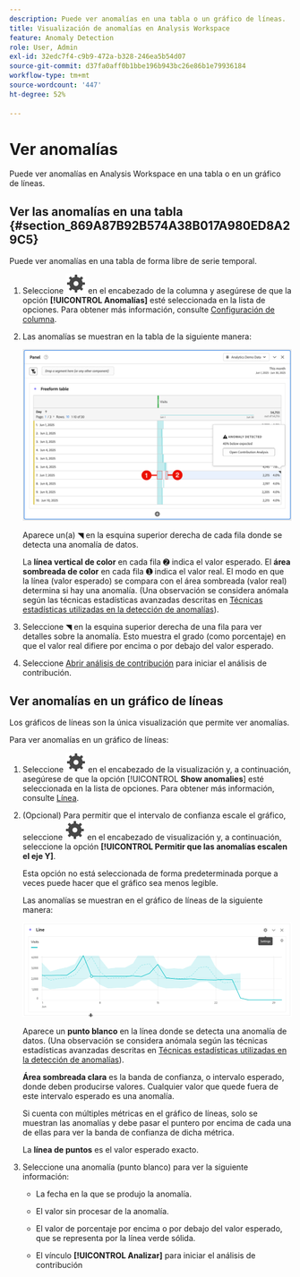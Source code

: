 ```yaml
---
description: Puede ver anomalías en una tabla o un gráfico de líneas.
title: Visualización de anomalías en Analysis Workspace
feature: Anomaly Detection
role: User, Admin
exl-id: 32edc7f4-c9b9-472a-b328-246ea5b54d07
source-git-commit: d37fa0aff0b1bbe196b943bc26e86b1e79936184
workflow-type: tm+mt
source-wordcount: '447'
ht-degree: 52%

---
```


# Ver anomalías

Puede ver anomalías en Analysis Workspace en una tabla o en un gráfico de líneas.

## Ver las anomalías en una tabla {#section_869A87B92B574A38B017A980ED8A29C5}

Puede ver anomalías en una tabla de forma libre de serie temporal.

1. Seleccione ![Setting](/help/assets/icons/Setting.svg) en el encabezado de la columna y asegúrese de que la opción **[!UICONTROL Anomalías]** esté seleccionada en la lista de opciones. Para obtener más información, consulte [Configuración de columna](/help/analyze/analysis-workspace/visualizations/freeform-table/column-row-settings/column-settings.md).

1. Las anomalías se muestran en la tabla de la siguiente manera:

   ![Anomalías detectadas](assets/anomaly-detected.png)

   Aparece un(a) ◥ en la esquina superior derecha de cada fila donde se detecta una anomalía de datos.

   La **línea vertical de color** en cada fila ➋ indica el valor esperado. El **área sombreada de color** en cada fila ➊ indica el valor real. El modo en que la línea (valor esperado) se compara con el área sombreada (valor real) determina si hay una anomalía. (Una observación se considera anómala según las técnicas estadísticas avanzadas descritas en [Técnicas estadísticas utilizadas en la detección de anomalías](/help/analyze/analysis-workspace/c-anomaly-detection/statistics-anomaly-detection.md)).

1. Seleccione ◥ en la esquina superior derecha de una fila para ver detalles sobre la anomalía. Esto muestra el grado (como porcentaje) en que el valor real difiere por encima o por debajo del valor esperado.
1. Seleccione [Abrir análisis de contribución](run-contribution-analysis.md) para iniciar el análisis de contribución.

## Ver anomalías en un gráfico de líneas

Los gráficos de líneas son la única visualización que permite ver anomalías.

Para ver anomalías en un gráfico de líneas:

1. Seleccione ![Setting](/help/assets/icons/Setting.svg) en el encabezado de la visualización y, a continuación, asegúrese de que la opción [!UICONTROL **Show anomalies**] esté seleccionada en la lista de opciones. Para obtener más información, consulte [Línea](/help/analyze/analysis-workspace/visualizations/line.md).

1. (Opcional) Para permitir que el intervalo de confianza escale el gráfico, seleccione ![Configuración](/help/assets/icons/Setting.svg) en el encabezado de visualización y, a continuación, seleccione la opción **[!UICONTROL Permitir que las anomalías escalen el eje Y]**.

   Esta opción no está seleccionada de forma predeterminada porque a veces puede hacer que el gráfico sea menos legible.

   Las anomalías se muestran en el gráfico de líneas de la siguiente manera:

   ![Visualización de línea detectada por anomalía](assets/anomaly-detected-line.gif)

   Aparece un **punto blanco** en la línea donde se detecta una anomalía de datos. (Una observación se considera anómala según las técnicas estadísticas avanzadas descritas en [Técnicas estadísticas utilizadas en la detección de anomalías](/help/analyze/analysis-workspace/c-anomaly-detection/statistics-anomaly-detection.md)).

   **Área sombreada clara** es la banda de confianza, o intervalo esperado, donde deben producirse valores. Cualquier valor que quede fuera de este intervalo esperado es una anomalía.

   Si cuenta con múltiples métricas en el gráfico de líneas, solo se muestran las anomalías y debe pasar el puntero por encima de cada una de ellas para ver la banda de confianza de dicha métrica.

   La **línea de puntos** es el valor esperado exacto.

1. Seleccione una anomalía (punto blanco) para ver la siguiente información:

   * La fecha en la que se produjo la anomalía.

   * El valor sin procesar de la anomalía.

   * El valor de porcentaje por encima o por debajo del valor esperado, que se representa por la línea verde sólida.

   * El vínculo **[!UICONTROL Analizar]** para iniciar el análisis de contribución






